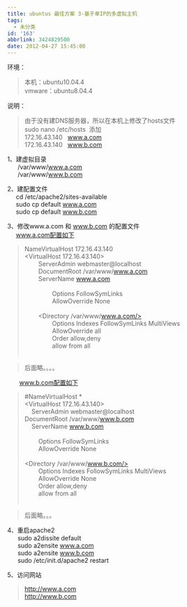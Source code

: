 ```yaml
---
title: ubuntus 最佳方案 3-基于单IP的多虚拟主机
tags:
  - 未分类
id: '163'
abbrlink: 3424829500
date: 2012-04-27 15:45:00
---
```


  
环境：  

> 本机：ubuntu10.04.4  
> vmware：ubuntu8.04.4  
>   

说明：  

> 由于没有建DNS服务器，所以在本机上修改了hosts文件  
> sudo nano /etc/hosts  添加  
> 172.16.43.140   www.a.com  
> 172.16.43.140   www.b.com  

  
  
1、建虚拟目录  
      /var/www/www.a.com  
      /var/www/www.b.com  
  
2、建配置文件  
     cd /etc/apache2/sites-available  
     sudo cp default www.a.com  
     sudo cp default www.b.com  
  
3、修改www.a.com 和 www.b.com 的配置文件  
     www.a.com配置如下  

> NameVirtualHost 172.16.43.140  
> <VirtualHost 172.16.43.140>  
>         ServerAdmin webmaster@localhost  
>         DocumentRoot /var/www/www.a.com  
>         ServerName www.a.com  
>         <Directory />  
>                 Options FollowSymLinks  
>                 AllowOverride None  
>         </Directory>  
>         <Directory /var/www/www.a.com/>  
>                 Options Indexes FollowSymLinks MultiViews  
>                 AllowOverride all  
>                 Order allow,deny  
>                 allow from all  
>         </Directory>  

> 后面略。。。。  
>   

       www.b.com配置如下  

> #NameVirtualHost \*  
> <VirtualHost 172.16.43.140>  
>     ServerAdmin webmaster@localhost  
>  DocumentRoot /var/www/www.b.com  
>     ServerName www.b.com  
>     <Directory />  
>         Options FollowSymLinks  
>         AllowOverride None  
>     </Directory>  
>  <Directory /var/www/www.b.com/>  
>         Options Indexes FollowSymLinks MultiViews  
>         AllowOverride None  
>         Order allow,deny  
>         allow from all  
>     </Directory>  

> 后面略。。。  

  
4、重启apache2  
      sudo a2dissite default  
      sudo a2ensite www.a.com  
      sudo a2ensite www.b.com  
      sudo /etc/init.d/apache2 restart  
  
5、访问网站  

> http://www.a.com  
> http://www.b.com